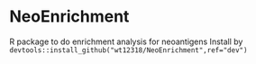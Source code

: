 # NeoEnrichment
R package to do enrichment analysis for neoantigens
Install by `devtools::install_github("wt12318/NeoEnrichment",ref="dev")`
